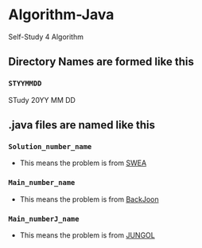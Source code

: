 # Algorithm-Java
Self-Study 4 Algorithm

## Directory Names are formed like this
### `STYYMMDD`
STudy 20YY MM DD

## .java files are named like this

### `Solution_number_name`
- This means the problem is from [SWEA](https://swexpertacademy.com/main/main.do)

### `Main_number_name`

- This means the problem is from [BackJoon](https://https://www.acmicpc.net)

### `Main_numberJ_name`

- This means the problem is from [JUNGOL](https://https://http://www.jungol.co.kr)
